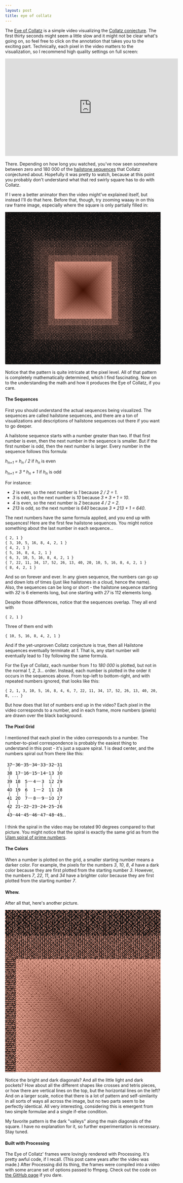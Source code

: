 ```yaml
---
layout: post
title: eye of collatz
---
```


The [Eye of Collatz](https://www.youtube.com/watch?v=sGi9pE2xP40) is a simple video visualizing the [Collatz conjecture](https://en.wikipedia.org/wiki/Collatz_conjecture).
The first thirty seconds might seem a little slow and it might not be clear what's going on, so feel free to click on the annotation that takes you to the exciting part.
Technically, each pixel in the video matters to the visualization, so I recommend high quality settings on full screen:

<iframe width="560" height="315" src="https://www.youtube.com/embed/sGi9pE2xP40" frameborder="0" allowfullscreen></iframe>

There.  Depending on how long you watched, you've now seen somewhere between zero and 180 000 of the [hailstone sequences](http://mathworld.wolfram.com/HailstoneNumber.html) that Collatz conjectured about.
Hopefully it was pretty to watch, because at this point you probably don't understand what that red swirly square has to do with Collatz.

If I were a better animator then the video might've explained itself, but instead I'll do that here.
Before that, though, try zooming waaay in on this raw frame image, especially where the square is only partially filled in:

<script src="//ajax.googleapis.com/ajax/libs/jquery/3.1.0/jquery.min.js"></script>
<script src="/public/js/jquery.panzoom.min.js"></script>

<div class="panzoom-container">
  <img class="panzoom" src="/public/img/coll.png" />
</div>
<script>
var onMouseWheel = function( e ) {
  e.preventDefault();
  var delta = e.delta || e.originalEvent.wheelDelta;
  var zoomOut = delta ? delta < 0 : e.originalEvent.deltaY > 0;
  $panzoom.panzoom('zoom', zoomOut, {
    increment: 0.3,
    animate: true,
    minScale: 1.1,
    maxScale: 30,
    contain: 'invert',
    focal: e
  });
}
(function() {
  var $panzoom = $('.panzoom').panzoom();
  $panzoom.parent().on('mousewheel.focal', onMouseWheel);
  $panzoom.parent().on('DOMMouseScroll', onMouseWheel);
})();
</script>

Notice that the pattern is quite intricate at the pixel level.
All of that pattern is completely mathematically determined, which I find fascinating.
Now on to the understanding the math and how it produces the Eye of Collatz, if you care.

#### The Sequences

First you should understand the actual sequences being visualized.
The sequences are called hailstone sequences, and there are a ton of visualizations and descriptions of hailstone sequences out there if you want to go deeper.

A hailstone sequence starts with a number greater than two.  If that first number is even, then the next number in the sequence is smaller.  But if the first number is odd, then the next number is larger.  Every number in the sequence follows this formula:

*h<sub>n+1</sub> = h<sub>n</sub> / 2* if *h<sub>n</sub>* is even

*h<sub>n+1</sub> = 3 * h<sub>n</sub> + 1* if *h<sub>n</sub>* is odd

For instance:

- *2* is even, so the next number is *1* because *2 / 2 = 1*.
- *3* is odd, so the next number is *10* because *3 * 3 + 1 = 10*.
- *4* is even, so the next number is *2* because *4 / 2 = 2*.
- *213* is odd, so the next number is *640* because *3 * 213 + 1 = 640*.

The next numbers have the same formula applied, and you end up with sequences!
Here are the first few hailstone sequences.
You might notice something about the last number in each sequence...

```text
{ 2, 1 }
{ 3, 10, 5, 16, 8, 4, 2, 1 }
{ 4, 2, 1 }
{ 5, 16, 8, 4, 2, 1 }
{ 6, 3, 10, 5, 16, 8, 4, 2, 1 }
{ 7, 22, 11, 34, 17, 52, 26, 13, 40, 20, 10, 5, 16, 8, 4, 2, 1 }
{ 8, 4, 2, 1 }
```

And so on forever and ever.
In any given sequence, the numbers can go up and down lots of times (just like hailstones in a cloud, hence the name).
Also, the sequences can be long or short - the hailstone sequence starting with *32* is 6 elements long, but one starting with *27* is 112 elements long.

Despite those differences, notice that the sequences overlap.
They all end with

```text
{ 2, 1 }
```

Three of them end with

```text
{ 10, 5, 16, 8, 4, 2, 1 }
```

And if the yet-unproven Collatz conjecture is true, then all Hailstone sequences eventually terminate at *1*.
That is, any start number will eventually lead to *1* by following the same formula.

For the Eye of Collatz, each number from *1* to *180 000* is plotted, but not in the normal *1, 2, 3...* order.  Instead, each number is plotted in the order it occurs in the sequences above.
From top-left to bottom-right, and with repeated numbers ignored, that looks like this:

```text
{ 2, 1, 3, 10, 5, 16, 8, 4, 6, 7, 22, 11, 34, 17, 52, 26, 13, 40, 20, 8, ... }
```

But how does that list of numbers end up in the video?
Each pixel in the video corresponds to a number, and in each frame, more numbers (pixels) are drawn over the black background.

#### The Pixel Grid

I mentioned that each pixel in the video corresponds to a number.
The number-to-pixel correspondence is probably the easiest thing to understand in this post - it's just a square spiral.
1 is dead center, and the numbers spiral out from there like this:

![Square spiral grid.](/public/200px_square_spiral.png)

I think the spiral in the video may be rotated 90 degrees compared to that picture.
You might notice that the spiral is exactly the same grid as from the [Ulam spiral of prime numbers](https://en.wikipedia.org/wiki/Ulam_spiral).

#### The Colors

When a number is plotted on the grid, a smaller starting number means a darker color.
For example, the pixels for the numbers *3*, *10*, *8*, *4* have a dark color because they are first plotted from the starting number *3*.
However, the numbers *7*, *22*, *11*, and *34* have a brighter color because they are first plotted from the starting number *7*.

#### Whew.

After all that, here's another picture.

<img class="panzoom" src="/public/img/coll_zoom.png" />

Notice the bright and dark diagonals?
And all the little  light and dark pockets?
How about all the different shapes like crosses and tetris pieces, or how there are vertical lines on the top, but the horizontal lines on the left?
And on a larger scale, notice that there is a lot of pattern and self-similarity in all sorts of ways all across the image, but no two parts seem to be perfectly identical.
All very interesting, considering this is emergent from two simple formulae and a single if-else condition.

My favorite pattern is the dark "valleys" along the main diagonals of the square.
I have no explanation for it, so further experimentation is necessary.
Stay tuned.

#### Built with Processing

The Eye of Collatz' frames were lovingly rendered with Processing.  It's pretty awful code, if I recall.  (This post came years after the video was made.)  After Processing did its thing, the frames were compiled into a video with some arcane set of options passed to ffmpeg.  Check out the code on [the GitHub page](http://github.com/kdbanman/collzakk) if you dare.
